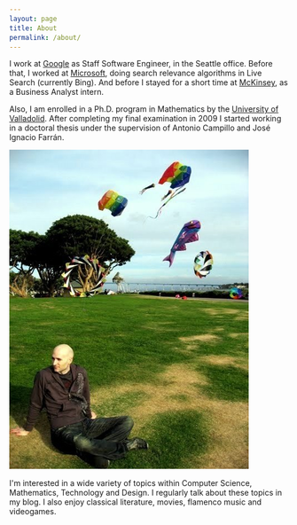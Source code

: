 ```yaml
---
layout: page
title: About
permalink: /about/
---
```


I work at <a href="http://www.google.com/">Google</a> as Staff Software Engineer, in the Seattle office. Before that, I worked at <a href="http://www.microsoft.com">Microsoft</a>, doing search relevance algorithms in Live Search (currently Bing). And before I stayed for a short time at <a href="http://www.mckinsey.com">McKinsey</a>, as a Business Analyst intern.

Also, I am enrolled in a Ph.D. program in Mathematics by the <a href="http://www.uva.es">University of Valladolid</a>. After completing my final examination in 2009 I started working in a doctoral thesis under the supervision of Antonio Campillo and José Ignacio Farrán.

![](/images/javier-tordable.jpg)

I'm interested in a wide variety of topics within Computer Science, Mathematics, Technology and Design. I regularly talk about these topics in my blog. I also enjoy classical literature, movies, flamenco music and videogames.
